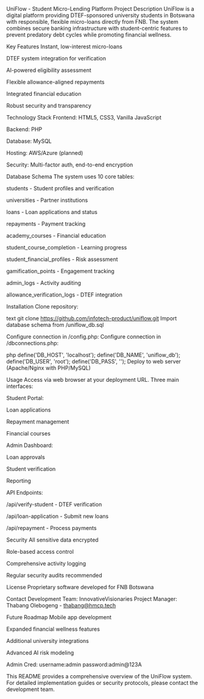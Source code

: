 UniFlow - Student Micro-Lending Platform
Project Description
UniFlow is a digital platform providing DTEF-sponsored university students in Botswana with responsible, flexible micro-loans directly from FNB. The system combines secure banking infrastructure with student-centric features to prevent predatory debt cycles while promoting financial wellness.

Key Features
Instant, low-interest micro-loans

DTEF system integration for verification

AI-powered eligibility assessment

Flexible allowance-aligned repayments

Integrated financial education

Robust security and transparency

Technology Stack
Frontend: HTML5, CSS3, Vanilla JavaScript

Backend: PHP

Database: MySQL

Hosting: AWS/Azure (planned)

Security: Multi-factor auth, end-to-end encryption

Database Schema
The system uses 10 core tables:

students - Student profiles and verification

universities - Partner institutions

loans - Loan applications and status

repayments - Payment tracking

academy_courses - Financial education

student_course_completion - Learning progress

student_financial_profiles - Risk assessment

gamification_points - Engagement tracking

admin_logs - Activity auditing

allowance_verification_logs - DTEF integration

Installation
Clone repository:

text
git clone https://github.com/infotech-product/uniflow.git
Import database schema from /uniflow_db.sql

Configure connection in /config.php:
Configure connection in /dbconnections.php:


php
define('DB_HOST', 'localhost');
define('DB_NAME', 'uniflow_db');
define('DB_USER', 'root'); 
define('DB_PASS', '');
Deploy to web server (Apache/Nginx with PHP/MySQL)

Usage
Access via web browser at your deployment URL. Three main interfaces:

Student Portal:

Loan applications

Repayment management

Financial courses

Admin Dashboard:

Loan approvals

Student verification

Reporting

API Endpoints:

/api/verify-student - DTEF verification

/api/loan-application - Submit new loans

/api/repayment - Process payments

Security
All sensitive data encrypted

Role-based access control

Comprehensive activity logging

Regular security audits recommended

License
Proprietary software developed for FNB Botswana

Contact
Development Team: InnovativeVisionaries
Project Manager: Thabang Olebogeng - thabang@hmcp.tech

Future Roadmap
Mobile app development

Expanded financial wellness features

Additional university integrations

Advanced AI risk modeling

Admin Cred: username:admin
            password:admin@123A

This README provides a comprehensive overview of the UniFlow system. For detailed implementation guides or security protocols, please contact the development team.
